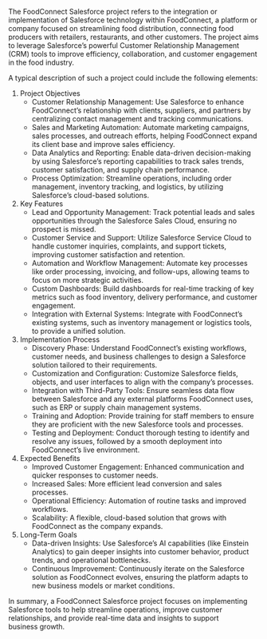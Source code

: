 The FoodConnect Salesforce project refers to the integration or implementation of Salesforce technology within FoodConnect, a platform or company focused on streamlining food distribution, connecting food producers with retailers, restaurants, and other customers. The project aims to leverage Salesforce’s powerful Customer Relationship Management (CRM) tools to improve efficiency, collaboration, and customer engagement in the food industry.

A typical description of such a project could include the following elements:
1. Project Objectives
   - Customer Relationship Management: Use Salesforce to enhance FoodConnect’s relationship with clients, suppliers, and partners by centralizing contact management and tracking communications.
   - Sales and Marketing Automation: Automate marketing campaigns, sales processes, and outreach efforts, helping FoodConnect expand its client base and improve sales efficiency.
   - Data Analytics and Reporting: Enable data-driven decision-making by using Salesforce’s reporting capabilities to track sales trends, customer satisfaction, and supply chain performance.
   - Process Optimization: Streamline operations, including order management, inventory tracking, and logistics, by utilizing Salesforce’s cloud-based solutions.
2. Key Features
   - Lead and Opportunity Management: Track potential leads and sales opportunities through the Salesforce Sales Cloud, ensuring no prospect is missed.
   - Customer Service and Support: Utilize Salesforce Service Cloud to handle customer inquiries, complaints, and support tickets, improving customer satisfaction and retention.
   - Automation and Workflow Management: Automate key processes like order processing, invoicing, and follow-ups, allowing teams to focus on more strategic activities.
   - Custom Dashboards: Build dashboards for real-time tracking of key metrics such as food inventory, delivery performance, and customer engagement.
   - Integration with External Systems: Integrate with FoodConnect’s existing systems, such as inventory management or logistics tools, to provide a unified solution.
3. Implementation Process
   - Discovery Phase: Understand FoodConnect’s existing workflows, customer needs, and business challenges to design a Salesforce solution tailored to their requirements.
   - Customization and Configuration: Customize Salesforce fields, objects, and user interfaces to align with the company’s processes.
   - Integration with Third-Party Tools: Ensure seamless data flow between Salesforce and any external platforms FoodConnect uses, such as ERP or supply chain management systems.
   - Training and Adoption: Provide training for staff members to ensure they are proficient with the new Salesforce tools and processes.
   - Testing and Deployment: Conduct thorough testing to identify and resolve any issues, followed by a smooth deployment into FoodConnect’s live environment.
4. Expected Benefits
   - Improved Customer Engagement: Enhanced communication and quicker responses to customer needs.
   - Increased Sales: More efficient lead conversion and sales processes.
   - Operational Efficiency: Automation of routine tasks and improved workflows.
   - Scalability: A flexible, cloud-based solution that grows with FoodConnect as the company expands.
5. Long-Term Goals
   - Data-driven Insights: Use Salesforce’s AI capabilities (like Einstein Analytics) to gain deeper insights into customer behavior, product trends, and operational bottlenecks.
   - Continuous Improvement: Continuously iterate on the Salesforce solution as FoodConnect evolves, ensuring the platform adapts to new business models or market conditions.

In summary, a FoodConnect Salesforce project focuses on implementing Salesforce tools to help streamline operations, improve customer relationships, and provide real-time data and insights to support business growth.

